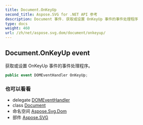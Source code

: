 ```yaml
---
title: Document.OnKeyUp
second_title: Aspose.SVG for .NET API 参考
description: Document 事件. 获取或设置 OnKeyUp 事件的事件处理程序
type: docs
weight: 460
url: /zh/net/aspose.svg.dom/document/onkeyup/
---
```

## Document.OnKeyUp event

获取或设置 OnKeyUp 事件的事件处理程序。

```csharp
public event DOMEventHandler OnKeyUp;
```

### 也可以看看

* delegate [DOMEventHandler](../../../aspose.svg.dom.events/domeventhandler/)
* class [Document](../)
* 命名空间 [Aspose.Svg.Dom](../../document/)
* 部件 [Aspose.SVG](../../../)


